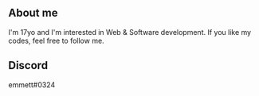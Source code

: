 ## About me
I'm 17yo and I'm interested in Web & Software development. 
If you like my codes, feel free to follow me.

## Discord
emmett#0324

<!--<h2>Stats</h2>

<p align="left">
  <img src="https://github-readme-stats.vercel.app/api?username=emmett-white&show_icons=true&theme=radical">
  <br>
  <hr>
  <img src="https://github-readme-stats.vercel.app/api/top-langs/?username=emmett-white&langs_count=8&theme=radical">
</p>-->
